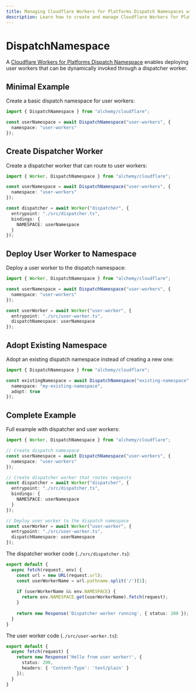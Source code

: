 ```yaml
---
title: Managing Cloudflare Workers for Platforms Dispatch Namespaces with Alchemy
description: Learn how to create and manage Cloudflare Workers for Platforms Dispatch Namespaces using Alchemy for user worker deployment.
---
```


# DispatchNamespace

A [Cloudflare Workers for Platforms Dispatch Namespace](https://developers.cloudflare.com/cloudflare-for-platforms/workers-for-platforms/get-started/user-workers/) enables deploying user workers that can be dynamically invoked through a dispatcher worker.

## Minimal Example

Create a basic dispatch namespace for user workers:

```ts
import { DispatchNamespace } from "alchemy/cloudflare";

const userNamespace = await DispatchNamespace("user-workers", {
  namespace: "user-workers"
});
```

## Create Dispatcher Worker

Create a dispatcher worker that can route to user workers:

```ts
import { Worker, DispatchNamespace } from "alchemy/cloudflare";

const userNamespace = await DispatchNamespace("user-workers", {
  namespace: "user-workers"
});

const dispatcher = await Worker("dispatcher", {
  entrypoint: "./src/dispatcher.ts",
  bindings: {
    NAMESPACE: userNamespace
  }
});
```

## Deploy User Worker to Namespace

Deploy a user worker to the dispatch namespace:

```ts
import { Worker, DispatchNamespace } from "alchemy/cloudflare";

const userNamespace = await DispatchNamespace("user-workers", {
  namespace: "user-workers"
});

const userWorker = await Worker("user-worker", {
  entrypoint: "./src/user-worker.ts",
  dispatchNamespace: userNamespace
});
```

## Adopt Existing Namespace

Adopt an existing dispatch namespace instead of creating a new one:

```ts
import { DispatchNamespace } from "alchemy/cloudflare";

const existingNamespace = await DispatchNamespace("existing-namespace", {
  namespace: "my-existing-namespace",
  adopt: true
});
```

## Complete Example

Full example with dispatcher and user workers:

```ts
import { Worker, DispatchNamespace } from "alchemy/cloudflare";

// Create dispatch namespace
const userNamespace = await DispatchNamespace("user-workers", {
  namespace: "user-workers"
});

// Create dispatcher worker that routes requests
const dispatcher = await Worker("dispatcher", {
  entrypoint: "./src/dispatcher.ts",
  bindings: {
    NAMESPACE: userNamespace
  }
});

// Deploy user worker to the dispatch namespace
const userWorker = await Worker("user-worker", {
  entrypoint: "./src/user-worker.ts",
  dispatchNamespace: userNamespace
});
```

The dispatcher worker code (`./src/dispatcher.ts`):

```ts
export default {
  async fetch(request, env) {
    const url = new URL(request.url);
    const userWorkerName = url.pathname.split('/')[1];
    
    if (userWorkerName && env.NAMESPACE) {
      return env.NAMESPACE.get(userWorkerName).fetch(request);
    }
    
    return new Response('Dispatcher worker running', { status: 200 });
  }
}
```

The user worker code (`./src/user-worker.ts`):

```ts
export default {
  async fetch(request) {
    return new Response('Hello from user worker!', { 
      status: 200,
      headers: { 'Content-Type': 'text/plain' }
    });
  }
}
```
